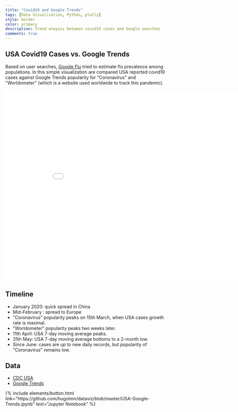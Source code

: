 ```yaml
---
title: "Covid19 and Google Trends"
tags: [Data Visualization, Python, plotly]
style: border
color: primary
description: Trend anaysis between covid19 cases and Google searches
comments: true
---
```


## USA Covid19 Cases vs. Google Trends

Based on user searches, [Google Flu](https://www.google.org/flutrends/about/) tried to estimate flu prevalence among populations. In this simple visualization are compared USA reported covid19 cases against Google Trends popularity for "Coronavirus" and "Worldometer" (which is a website used worldwide to track this pandemic).

<div class="plotly-container">
    <iframe width="900" height="600" frameborder="0" scrolling="no" src="//plotly.com/~hugolmn/55.embed?link=false&autosize=true&modebar=false"></iframe>
</div>

## Timeline

- January 2020: quick spread in China
- Mid-February : spread to Europe
- "Coronavirus" popularity peaks on 15th March, when USA cases growth rate is maximal.
- "Worldometer" popularity peaks two weeks later.
- 11th April: USA 7-day moving average peaks.
- 31th May: USA 7-day moving average bottoms to a 2-month low.
- Since June: cases are up to new daily records, but popularity of "Coronavirus" remains low.

## Data

- [CDC USA](https://www.cdc.gov/coronavirus/2019-ncov/cases-updates/cases-in-us.html)
- [Google Trends](https://trends.google.com/trends/explore?date=2020-01-01%202020-12-31&geo=US&q=%2Fm%2F01cpyy)

<p class="text-center">
{% include elements/button.html link="https://github.com/hugolmn/dataviz/blob/master/USA-Google-Trends.ipynb" text="Jupyter Notebook" %}
</p>
